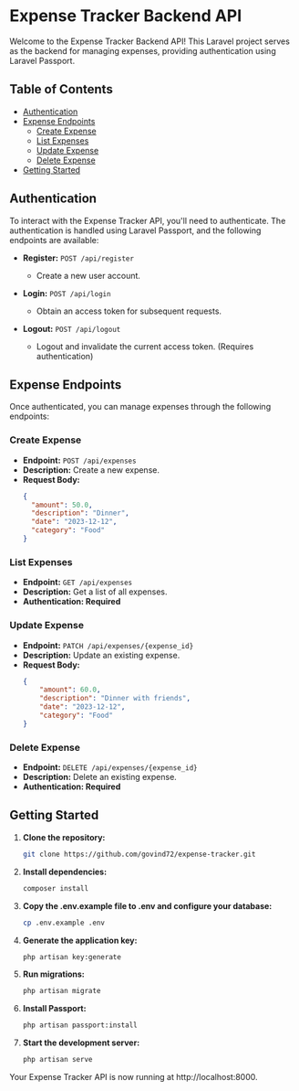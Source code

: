 # Expense Tracker Backend API

Welcome to the Expense Tracker Backend API! This Laravel project serves as the backend for managing expenses, providing authentication using Laravel Passport.

## Table of Contents
- [Authentication](#authentication)
- [Expense Endpoints](#expense-endpoints)
  - [Create Expense](#create-expense)
  - [List Expenses](#list-expenses)
  - [Update Expense](#update-expense)
  - [Delete Expense](#delete-expense)
- [Getting Started](#getting-started)

## Authentication
To interact with the Expense Tracker API, you'll need to authenticate. The authentication is handled using Laravel Passport, and the following endpoints are available:

- **Register:** `POST /api/register`
  - Create a new user account.

- **Login:** `POST /api/login`
  - Obtain an access token for subsequent requests.

- **Logout:** `POST /api/logout`
  - Logout and invalidate the current access token. (Requires authentication)

## Expense Endpoints
Once authenticated, you can manage expenses through the following endpoints:

### Create Expense
- **Endpoint:** `POST /api/expenses`
- **Description:** Create a new expense.
- **Request Body:**
  ```json
  {
    "amount": 50.0,
    "description": "Dinner",
    "date": "2023-12-12",
    "category": "Food"
  }

### List Expenses
- **Endpoint:** `GET /api/expenses`
- **Description:** Get a list of all expenses.
- **Authentication: Required**


### Update Expense
- **Endpoint:** `PATCH /api/expenses/{expense_id}`
- **Description:** Update an existing expense.
- **Request Body:**
  ```json
  {
      "amount": 60.0,
      "description": "Dinner with friends",
      "date": "2023-12-12",
      "category": "Food"
  }
  
### Delete Expense
- **Endpoint:** `DELETE /api/expenses/{expense_id}`
- **Description:** Delete an existing expense.
- **Authentication: Required**


## Getting Started

1. **Clone the repository:**

   ```bash
   git clone https://github.com/govind72/expense-tracker.git
   
2. **Install dependencies:**
   ```bash
   composer install
3. **Copy the .env.example file to .env and configure your database:**
   ```bash
   cp .env.example .env

4. **Generate the application key:**
   ```bash
   php artisan key:generate

5. **Run migrations:**
   ```bash
   php artisan migrate
6. **Install Passport:**
    ```bash
    php artisan passport:install
7. **Start the development server:**
   ```bash
   php artisan serve


Your Expense Tracker API is now running at http://localhost:8000.
